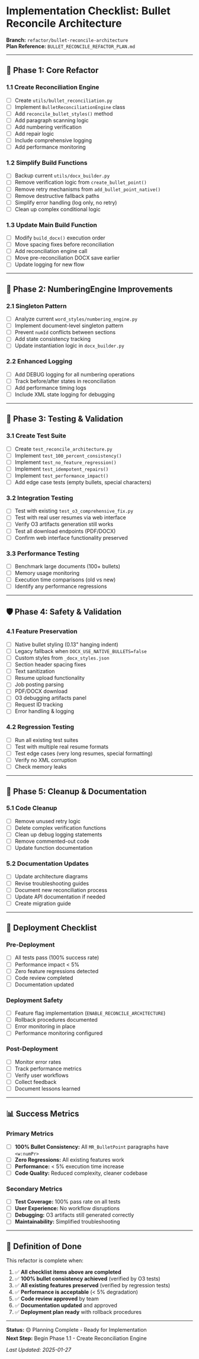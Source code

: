 # Implementation Checklist: Bullet Reconcile Architecture

**Branch:** `refactor/bullet-reconcile-architecture`  
**Plan Reference:** `BULLET_RECONCILE_REFACTOR_PLAN.md`

---

## 🚀 Phase 1: Core Refactor

### 1.1 Create Reconciliation Engine
- [ ] Create `utils/bullet_reconciliation.py`
- [ ] Implement `BulletReconciliationEngine` class
- [ ] Add `reconcile_bullet_styles()` method
- [ ] Add paragraph scanning logic
- [ ] Add numbering verification
- [ ] Add repair logic
- [ ] Include comprehensive logging
- [ ] Add performance monitoring

### 1.2 Simplify Build Functions
- [ ] Backup current `utils/docx_builder.py`
- [ ] Remove verification logic from `create_bullet_point()`
- [ ] Remove retry mechanisms from `add_bullet_point_native()`
- [ ] Remove destructive fallback paths
- [ ] Simplify error handling (log only, no retry)
- [ ] Clean up complex conditional logic

### 1.3 Update Main Build Function
- [ ] Modify `build_docx()` execution order
- [ ] Move spacing fixes before reconciliation
- [ ] Add reconciliation engine call
- [ ] Move pre-reconciliation DOCX save earlier
- [ ] Update logging for new flow

---

## 🔧 Phase 2: NumberingEngine Improvements

### 2.1 Singleton Pattern
- [ ] Analyze current `word_styles/numbering_engine.py`
- [ ] Implement document-level singleton pattern
- [ ] Prevent `numId` conflicts between sections
- [ ] Add state consistency tracking
- [ ] Update instantiation logic in `docx_builder.py`

### 2.2 Enhanced Logging
- [ ] Add DEBUG logging for all numbering operations
- [ ] Track before/after states in reconciliation
- [ ] Add performance timing logs
- [ ] Include XML state logging for debugging

---

## 🧪 Phase 3: Testing & Validation

### 3.1 Create Test Suite
- [ ] Create `test_reconcile_architecture.py`
- [ ] Implement `test_100_percent_consistency()`
- [ ] Implement `test_no_feature_regression()`
- [ ] Implement `test_idempotent_repairs()`
- [ ] Implement `test_performance_impact()`
- [ ] Add edge case tests (empty bullets, special characters)

### 3.2 Integration Testing
- [ ] Test with existing `test_o3_comprehensive_fix.py`
- [ ] Test with real user resumes via web interface
- [ ] Verify O3 artifacts generation still works
- [ ] Test all download endpoints (PDF/DOCX)
- [ ] Confirm web interface functionality preserved

### 3.3 Performance Testing
- [ ] Benchmark large documents (100+ bullets)
- [ ] Memory usage monitoring
- [ ] Execution time comparisons (old vs new)
- [ ] Identify any performance regressions

---

## 🛡️ Phase 4: Safety & Validation

### 4.1 Feature Preservation
- [ ] Native bullet styling (0.13" hanging indent)
- [ ] Legacy fallback when `DOCX_USE_NATIVE_BULLETS=false`
- [ ] Custom styles from `_docx_styles.json`
- [ ] Section header spacing fixes
- [ ] Text sanitization
- [ ] Resume upload functionality
- [ ] Job posting parsing
- [ ] PDF/DOCX download
- [ ] O3 debugging artifacts panel
- [ ] Request ID tracking
- [ ] Error handling & logging

### 4.2 Regression Testing
- [ ] Run all existing test suites
- [ ] Test with multiple real resume formats
- [ ] Test edge cases (very long resumes, special formatting)
- [ ] Verify no XML corruption
- [ ] Check memory leaks

---

## 🧹 Phase 5: Cleanup & Documentation

### 5.1 Code Cleanup
- [ ] Remove unused retry logic
- [ ] Delete complex verification functions
- [ ] Clean up debug logging statements
- [ ] Remove commented-out code
- [ ] Update function documentation

### 5.2 Documentation Updates
- [ ] Update architecture diagrams
- [ ] Revise troubleshooting guides
- [ ] Document new reconciliation process
- [ ] Update API documentation if needed
- [ ] Create migration guide

---

## 🚦 Deployment Checklist

### Pre-Deployment
- [ ] All tests pass (100% success rate)
- [ ] Performance impact < 5%
- [ ] Zero feature regressions detected
- [ ] Code review completed
- [ ] Documentation updated

### Deployment Safety
- [ ] Feature flag implementation (`ENABLE_RECONCILE_ARCHITECTURE`)
- [ ] Rollback procedures documented
- [ ] Error monitoring in place
- [ ] Performance monitoring configured

### Post-Deployment
- [ ] Monitor error rates
- [ ] Track performance metrics
- [ ] Verify user workflows
- [ ] Collect feedback
- [ ] Document lessons learned

---

## 📊 Success Metrics

### Primary Metrics
- [ ] **100% Bullet Consistency:** All `MR_BulletPoint` paragraphs have `<w:numPr>`
- [ ] **Zero Regressions:** All existing features work
- [ ] **Performance:** < 5% execution time increase
- [ ] **Code Quality:** Reduced complexity, cleaner codebase

### Secondary Metrics
- [ ] **Test Coverage:** 100% pass rate on all tests
- [ ] **User Experience:** No workflow disruptions
- [ ] **Debugging:** O3 artifacts still generated correctly
- [ ] **Maintainability:** Simplified troubleshooting

---

## 🎯 Definition of Done

This refactor is complete when:

1. ✅ **All checklist items above are completed**
2. ✅ **100% bullet consistency achieved** (verified by O3 tests)
3. ✅ **All existing features preserved** (verified by regression tests)
4. ✅ **Performance is acceptable** (< 5% degradation)
5. ✅ **Code review approved** by team
6. ✅ **Documentation updated** and approved
7. ✅ **Deployment plan ready** with rollback procedures

---

**Status:** 🟡 Planning Complete - Ready for Implementation  
**Next Step:** Begin Phase 1.1 - Create Reconciliation Engine

*Last Updated: 2025-01-27* 